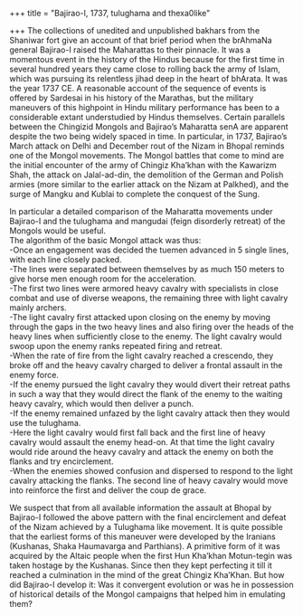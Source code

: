 +++
title = "Bajirao-I, 1737, tulughama and thexa0like"

+++
The collections of unedited and unpublished bakhars from the Shaniwar
fort give an account of that brief period when the brAhmaNa general
Bajirao-I raised the Maharattas to their pinnacle. It was a momentous
event in the history of the Hindus because for the first time in several
hundred years they came close to rolling back the army of Islam, which
was pursuing its relentless jihad deep in the heart of bhArata. It was
the year 1737 CE. A reasonable account of the sequence of events is
offered by Sardesai in his history of the Marathas, but the military
maneuvers of this highpoint in Hindu military performance has been to a
considerable extant understudied by Hindus themselves. Certain parallels
between the Chingizid Mongols and Bajirao’s Maharatta senA are apparent
despite the two being widely spaced in time. In particular, in 1737,
Bajirao’s March attack on Delhi and December rout of the Nizam in Bhopal
reminds one of the Mongol movements. The Mongol battles that come to
mind are the initial encounter of the army of Chingiz Kha’khan with the
Kawarizm Shah, the attack on Jalal-ad-din, the demolition of the German
and Polish armies (more similar to the earlier attack on the Nizam at
Palkhed), and the surge of Mangku and Kublai to complete the conquest of
the Sung.

In particular a detailed comparison of the Maharatta movements under
Bajirao-I and the tulughama and mangudai (feign disorderly retreat) of
the Mongols would be useful.  
The algorithm of the basic Mongol attack was thus:  
\-Once an engagement was decided the tuemen advanced in 5 single lines,
with each line closely packed.  
\-The lines were separated between themselves by as much 150 meters to
give horse men enough room for the acceleration.  
\-The first two lines were armored heavy cavalry with specialists in
close combat and use of diverse weapons, the remaining three with light
cavalry mainly archers.  
\-The light cavalry first attacked upon closing on the enemy by moving
through the gaps in the two heavy lines and also firing over the heads
of the heavy lines when sufficiently close to the enemy. The light
cavalry would swoop upon the enemy ranks repeated firing and retreat.  
\-When the rate of fire from the light cavalry reached a crescendo, they
broke off and the heavy cavalry charged to deliver a frontal assault in
the enemy force.  
\-If the enemy pursued the light cavalry they would divert their retreat
paths in such a way that they would direct the flank of the enemy to the
waiting heavy cavalry, which would then deliver a punch.  
\-If the enemy remained unfazed by the light cavalry attack then they
would use the tulughama.  
\-Here the light cavalry would first fall back and the first line of
heavy cavalry would assault the enemy head-on. At that time the light
cavalry would ride around the heavy cavalry and attack the enemy on both
the flanks and try encirclement.  
\-When the enemies showed confusion and dispersed to respond to the
light cavalry attacking the flanks. The second line of heavy cavalry
would move into reinforce the first and deliver the coup de grace.

We suspect that from all available information the assault at Bhopal by
Bajirao-I followed the above pattern with the final encirclement and
defeat of the Nizam achieved by a Tulughama like movement. It is quite
possible that the earliest forms of this maneuver were developed by the
Iranians (Kushanas, Shaka Haumavarga and Parthians). A primitive form of
it was acquired by the Altaic people when the first Hun Kha’khan
Motun-tegin was taken hostage by the Kushanas. Since then they kept
perfecting it till it reached a culmination in the mind of the great
Chingiz Kha’Khan. But how did Bajirao-I develop it: Was it convergent
evolution or was he in possession of historical details of the Mongol
campaigns that helped him in emulating them?
